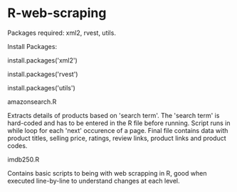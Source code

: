 # R-web-scraping

Packages required:
xml2,
rvest,
utils.

Install Packages:

install.packages('xml2')

install.packages('rvest')

install.packages('utils')



amazonsearch.R

Extracts details of products based on 'search term'. The 'search term' is hard-coded and has to be entered in the R file before running.
Script runs in while loop for each 'next' occurence of a page. Final file contains data with product titles, selling price, ratings, review links, product links and product codes.



imdb250.R

Contains basic scripts to being with web scrapping in R, good when executed line-by-line to understand changes at each level.